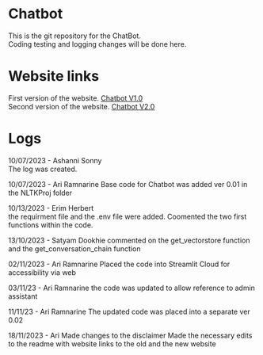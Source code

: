 # Chatbot
This is the git repository for the ChatBot.\
Coding testing and logging changes will be done here.

# Website links
First version of the website. [Chatbot V1.0](https://studentchatbot-rgnn5jwdpragpw2nqqdbtb.streamlit.app/)\
Second version of the website. [Chatbot V2.0](https://vigilant-bot-p2xctroqml7du84cjtj2ps.streamlit.app/)


# Logs
10/07/2023 - Ashanni Sonny\
The log was created.

10/07/2023 - Ari Ramnarine
Base code for Chatbot was added ver 0.01 in the NLTKProj folder

10/13/2023 - Erim Herbert\
the requirment file and the .env file were added. Coomented the two first functions within the code.

13/10/2023 - Satyam Dookhie
commented on the get_vectorstore function and the get_conversation_chain function

02/11/2023 - Ari Ramnarine
Placed the code into Streamlit Cloud for accessibility via web

03/11/23 - Ari Ramnarine
the code was updated to allow reference to admin assistant

11/11/23 - Ari Ramnarine
The updated code was placed into a separate ver 0.02

18/11/2023 - Ari
Made changes to the disclaimer
Made the necessary edits to the readme with website links to the old and the new website



